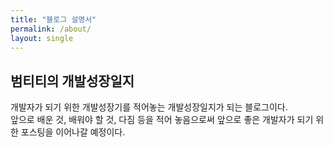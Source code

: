 ```yaml
---
title: "블로그 설명서"
permalink: /about/
layout: single
---
```


## 범티티의 개발성장일지

개발자가 되기 위한 개발성장기를 적어놓는 개발성장일지가 되는 블로그이다.  
앞으로 배운 것, 배워야 할 것, 다짐 등을 적어 놓음으로써 앞으로 좋은 개발자가 되기 위한 포스팅을 이어나갈 예정이다.  